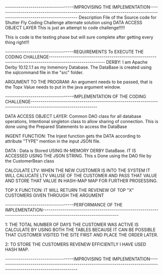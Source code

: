-----------------------------------IMPROVISING THE IMPLEMENTATION-----------------------------------------------------------------------------------------------------------------------
Description File of the Source code for Shutter Fly Coding Challenge alternate solution using DATA ACCESS OBJECT LAYER
This is just an attempt to code challenge!!!!!

This is code is the testing phase but will sure complete after getting every thing right!!!




-----------------------------------REQUIREMENTS To EXECUTE THE CODING CHALLENGE----------------------------------------------------------------------------------------------------------
DERBY: I am Apache Derby 10.12.1.1 as my Inmemory Database. The DataBase is created using the sqlcommand file in the "src" folder.
 
ARGUMENT TO THE PROGRAM: An argument needs to be passed, that is the Topx Value needs to put in the java argument window. 

-----------------------------------IMPLEMENTATION OF THE CODING CHALLENGE----------------------------------------------------------------------------------------------------------------

DATA ACCESS OBJECT LAYER: Common DAO class for all database operations, Intentional singleton class to allow sharing of connection. This is done using the Prepared Statements 
						to access the DataBase

INGENT FUNCTION: The Injest function gets the DATA according to attribute "TYPE" mention in the input JSON file.

DATA : Data is Stored USING IN-MEMORY DERBY DataBase. IT IS ACCESSED USING THE JSON STRING. This s Done using the DAO file by the CustomerBean class

CALCULATE LTV: WHEN THE NEW CUSTOMER IS INTO THE SYSTEM IT WILL CALUCATE LTV VALUSE OF THE CUSTOMER AND PASS THAT VALUE AND STORE THAT VALUE IN HASH-MAP MAP FOR FURTHER PROSESSING.

TOP X FUNCTION: IT WILL RETURN THE REVENEW OF TOP "X" CUSTOMERS GIVEN THROUGH THE ARGUMENT

-----------------------------------PERFORMANCE OF THE IMPLEMENTATION--------------------------------------------------------------------------------------------------------------------- 

1: THE TOTAL NUMBER OF DAYS THE CUSTOMER WAS ACTIVE IS CALCULATE BY USING BOTH THE TABLES BECAUSE IT CAN BE POSSIBLE THAT CUSTOMER VISITED THE SITE FIRST AND PLACE THE ORDER LATER.

2: TO STORE THE CUSTOMERS REVENEW EFFICIENTLY I HAVE USED HASH MAP.

-----------------------------------IMPROVISING THE IMPLEMENTATION----------------------------------------------------------------------------------------------------------------------- 


